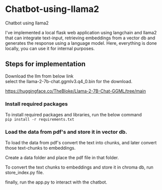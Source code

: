 # Chatbot-using-llama2
Chatbot using llama2  


I've implemented a local flask web application using langchain and llama2 that can integrate text-input, retrieving embeddings from a vector db and generates the response using a language model. Here, everything is done locally, you can use it for internal purposes.  


## Steps for implementation  

Download the llm from below link  
select the llama-2-7b-chat.ggmlv3.q4_0.bin for the download.  

https://huggingface.co/TheBloke/Llama-2-7B-Chat-GGML/tree/main  

### Install required packages

To install required packages and libraries, run the below command  
``` pip install -r requirements.txt ```  

### Load the data from pdf's  and store it in vector db.  
To load the data from pdf's convert the text into chunks, and later convert those text-chunks to embeddings.  

Create a data folder and place the pdf file in that folder.  

To convert the text chunks to embeddings and store it in chroma db, run store_index.py file.  

finally, run the app.py to interact with the chatbot.







